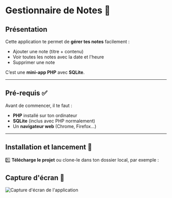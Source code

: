 # Gestionnaire de Notes 📝

## Présentation
Cette application te permet de **gérer tes notes** facilement :  

- Ajouter une note (titre + contenu)  
- Voir toutes les notes avec la date et l'heure  
- Supprimer une note  

C’est une **mini-app PHP** avec **SQLite**.

---

## Pré-requis ✅
Avant de commencer, il te faut :  

- **PHP** installé sur ton ordinateur  
- **SQLite** (inclus avec PHP normalement)  
- Un **navigateur web** (Chrome, Firefox…)

---

## Installation et lancement 🚀

1️⃣ **Télécharge le projet** ou clone-le dans ton dossier local, par exemple :  
## Capture d'écran 📸

![Capture d'écran de l'application](note-app/screenshot.png)